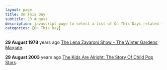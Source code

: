 ```yaml
---
layout: page
title: On This Day
subtitle: 23 August
description: javascript page to select a list of On This Days related to Lena Zavaroni.
categories: [On This Day]
---
```


**29 August 1978**
<span id="age1"></span> years ago [The Lena Zavaroni Show - The Winter Gardens, Margate]().

**29 August 2003**
<span id="age2"></span> years ago [The Kids Are Alright: The Story Of Child Pop Stars](/bbc%20television/2003/08/29/the-kids-are-alright.html).

<!-- Script for calculating number of years ago -->
<script>
var dob = '19780829';
var year = Number(dob.substr(0, 4));
var month = Number(dob.substr(4, 2)) - 1;
var day = Number(dob.substr(6, 2));
var today = new Date();
var age1 = today.getFullYear() - year;
if (today.getMonth() < month || (today.getMonth() == month && today.getDate() < day)) {
age1--;
}
document.getElementById("age1").innerHTML=age1;

var dob = '20030829';
var year = Number(dob.substr(0, 4));
var month = Number(dob.substr(4, 2)) - 1;
var day = Number(dob.substr(6, 2));
var today = new Date();
var age2 = today.getFullYear() - year;
if (today.getMonth() < month || (today.getMonth() == month && today.getDate() < day)) {
age2--;
}
document.getElementById("age2").innerHTML=age2;
</script>


